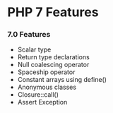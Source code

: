 # PHP 7 Features

### 7.0 Features
- Scalar type
- Return type declarations
- Null coalescing operator 
- Spaceship operator 
- Constant arrays using define() 
- Anonymous classes
- Closure::call() 
- Assert Exception

